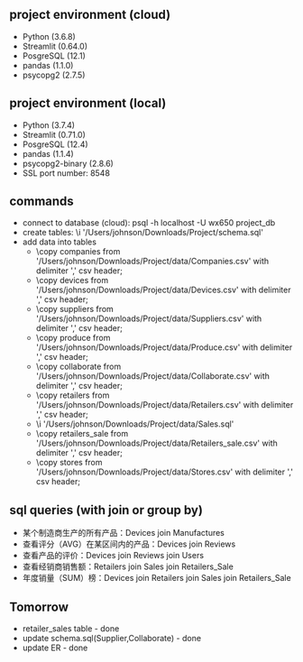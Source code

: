## project environment (cloud)
- Python (3.6.8)
- Streamlit (0.64.0)
- PosgreSQL (12.1)
- pandas (1.1.0)
- psycopg2 (2.7.5)

## project environment (local)
- Python (3.7.4)
- Streamlit (0.71.0)
- PosgreSQL (12.4)
- pandas (1.1.4)
- psycopg2-binary (2.8.6)
- SSL port number: 8548

## commands
- connect to database (cloud): psql -h localhost -U wx650 project_db
- create tables: \i '/Users/johnson/Downloads/Project/schema.sql'
- add data into tables
	- \copy companies from '/Users/johnson/Downloads/Project/data/Companies.csv' with delimiter ',' csv header;
	- \copy devices from '/Users/johnson/Downloads/Project/data/Devices.csv' with delimiter ',' csv header;
	- \copy suppliers from '/Users/johnson/Downloads/Project/data/Suppliers.csv' with delimiter ',' csv header;
	- \copy produce from '/Users/johnson/Downloads/Project/data/Produce.csv' with delimiter ',' csv header;
	- \copy collaborate from '/Users/johnson/Downloads/Project/data/Collaborate.csv' with delimiter ',' csv header;
	- \copy retailers from '/Users/johnson/Downloads/Project/data/Retailers.csv' with delimiter ',' csv header;
	- \i '/Users/johnson/Downloads/Project/data/Sales.sql'
	- \copy retailers_sale from '/Users/johnson/Downloads/Project/data/Retailers_sale.csv' with delimiter ',' csv header;
	- \copy stores from '/Users/johnson/Downloads/Project/data/Stores.csv' with delimiter ',' csv header;

## sql queries (with join or group by)
- 某个制造商生产的所有产品：Devices join Manufactures
- 查看评分（AVG）在某区间内的产品：Devices join Reviews
- 查看产品的评价：Devices join Reviews join Users
- 查看经销商销售额：Retailers join Sales join Retailers_Sale
- 年度销量（SUM）榜：Devices join Retailers join Sales join Retailers_Sale

## Tomorrow
- retailer_sales table - done
- update schema.sql(Supplier,Collaborate) - done
- update ER - done